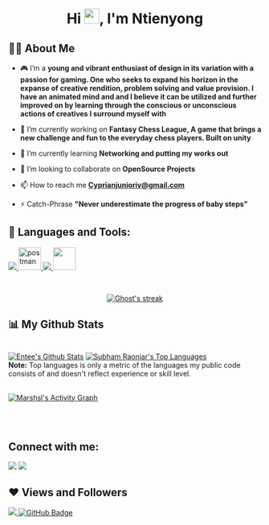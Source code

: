

<h1 align="center">Hi <img src="https://raw.githubusercontent.com/MartinHeinz/MartinHeinz/master/wave.gif" width="30px">, I'm Ntienyong</h1>


## 🙋‍♂️ About Me

- 🎮 I’m a **young and vibrant enthusiast of
design in its variation with a passion for
gaming. One who seeks to expand his
horizon in the expanse of creative
rendition, problem solving and value
provision. I have an animated mind and
and I believe it can be utilized and
further improved on by learning
through the conscious or unconscious
actions of creatives I surround myself
with**

- 🔭 I’m currently working on **Fantasy Chess League, A game that brings a new challenge and fun to the everyday chess players. Built on unity**

- 🌱 I’m currently learning **Networking and putting my works out**

- 👯 I’m looking to collaborate on **OpenSource Projects**


- 📫 How to reach me **Cyprianjunioriv@gmail.com**

- ⚡ Catch-Phrase **"Never underestimate the progress of baby steps"**

## 🚀 Languages and Tools:

<p align="left"> 
    <a href="https:https://www.autodesk.com/" target="_blank"> <img src="https://img.icons8.com/color/48/000000/autodesk"/> </a>
    <a href="https://unity.com" target="_blank"> <img src="https://img.icons8.com/color/48/000000/unity.png" alt="postman" width="45" height="45"/> </a>  
    <a href="https://git-scm.com/" target="_blank"> <img src="https://img.icons8.com/color/48/000000/git.png"/> </a> 
    <a href="(https://docs.microsoft.com/)" target="_blank"> <img src="https://img.icons8.com/color/48/000000/c-sharp-logo.png" width="45" height="45"/> </a> 
    
</p>
<br/>

<p align="center">
    <a href="https://github.com/GhostGramm/github-readme-streak-stats">
        <img title="🔥 Get streak stats for your profile at git.io/streak-stats" alt="Ghost's streak" src="https://github-readme-streak-stats.herokuapp.com/?user=GhostGramm&theme=black-ice&hide_border=true&stroke=0000&background=060A0CD0"/>
    </a>
</p>

## 📊 My Github Stats

  <br/>
    <a href="https://github.com/Ntienyong/github-readme-stats"><img alt="Entee's Github Stats" src="https://github-readme-stats.vercel.app/api?username=Ntienyong&show_icons=true&count_private=true&theme=react&hide_border=true&bg_color=0D1117" /></a>
  <a href="https://github.com/Ntienyong/github-readme-stats"><img alt="Subham Raoniar's Top Languages" src="https://github-readme-stats.vercel.app/api/top-langs/?username=Ntienyong&langs_count=8&count_private=true&layout=compact&theme=react&hide_border=true&bg_color=0D1117" /></a>
  <br/>
  <b>Note:</b> Top languages is only a metric of the languages my public code consists of and doesn't reflect experience or skill level.


<br/>
<br/>

<a href="https://github.com/Ntienyong/github-readme-activity-graph"><img alt="Marshsl's Activity Graph" src="https://activity-graph.herokuapp.com/graph?username=Ntienyong&bg_color=0D1117&color=5BCDEC&line=5BCDEC&point=FFFFFF&hide_border=true" /></a>

<br/>
<br/>

## Connect with me:
<p align="left">

<a href="https://www.linkedin.com/in/ntienyong-cyprian-37153a148/"><img src="https://img.icons8.com/color/48/000000/linkedin.png"/></a>
<a href = "https://www.instagram.com/cyprian_iv/"><img src="https://img.icons8.com/fluent/48/000000/instagram-new.png"/></a>


</p>

## ❤ Views and Followers
<a href="https://github.com/Meghna-DAS/github-profile-views-counter">
    <img src="https://komarev.com/ghpvc/?username=Ntienyong">
</a>
<a href="https://github.com/Nnvedward?tab=followers"><img src="https://img.shields.io/github/followers/Ntienyong?label=Followers&style=social" alt="GitHub Badge"></a>

